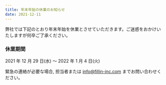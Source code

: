 ```yaml
---
title: 年末年始の休業のお知らせ
date: 2021-12-11
---
```


弊社では下記のとおり年末年始を休業とさせていただきます。ご迷惑をおかけいたしますが何卒ご了承ください。

### 休業期間

2021 年 12 月 29 日(水) 〜 2022 年 1 月 4 日(火)

緊急の連絡が必要な場合, 担当者または info@fillin-inc.com までお問い合わせください。
